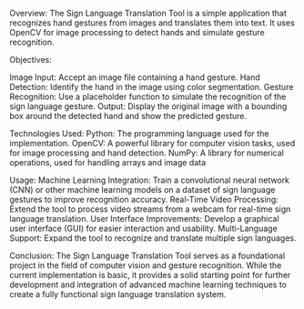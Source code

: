 Overview: The Sign Language Translation Tool is a simple application that recognizes hand gestures from images and translates them into text. It uses OpenCV for image processing to detect hands and simulate gesture recognition.

Objectives:

Image Input: Accept an image file containing a hand gesture. Hand Detection: Identify the hand in the image using color segmentation. Gesture Recognition: Use a placeholder function to simulate the recognition of the sign language gesture. Output: Display the original image with a bounding box around the detected hand and show the predicted gesture.

Technologies Used: Python: The programming language used for the implementation. OpenCV: A powerful library for computer vision tasks, used for image processing and hand detection. NumPy: A library for numerical operations, used for handling arrays and image data

Usage: Machine Learning Integration: Train a convolutional neural network (CNN) or other machine learning models on a dataset of sign language gestures to improve recognition accuracy. Real-Time Video Processing: Extend the tool to process video streams from a webcam for real-time sign language translation. User Interface Improvements: Develop a graphical user interface (GUI) for easier interaction and usability. Multi-Language Support: Expand the tool to recognize and translate multiple sign languages.

Conclusion: The Sign Language Translation Tool serves as a foundational project in the field of computer vision and gesture recognition. While the current implementation is basic, it provides a solid starting point for further development and integration of advanced machine learning techniques to create a fully functional sign language translation system.
